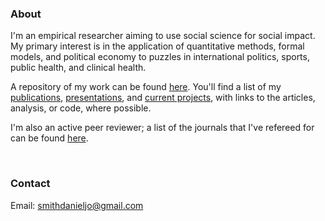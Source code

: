 ### About

I'm an empirical researcher aiming to use social science for social impact. My primary interest is in the application of quantitative methods, formal models, and political economy to puzzles in international politics, sports, public health, and clinical health.

A repository of my work can be found [here](./#publications). You'll find a list of my [publications](./publications), [presentations](./presentations), and [current projects](./current), with links to the articles, analysis, or code, where possible. 

I'm also an active peer reviewer; a list of the journals that I've refereed for can be found [here](./peer_reviewer).

<br />

### Contact

Email: [smithdanieljo@gmail.com](mailto:smithdanieljo@gmail.com)
